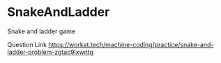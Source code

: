 # SnakeAndLadder
 Snake and ladder game

Question Link
https://workat.tech/machine-coding/practice/snake-and-ladder-problem-zgtac9lxwntg